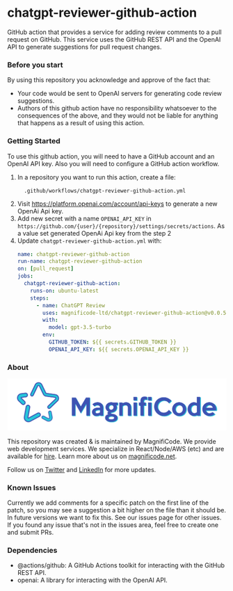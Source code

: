 # chatgpt-reviewer-github-action

GitHub action that provides a service for adding review comments to a pull request on GitHub. This service uses the GitHub REST API and the OpenAI API to generate suggestions for pull request changes.

### Before you start

By using this repository you acknowledge and approve of the fact that:

- Your code would be sent to OpenAI servers for generating code review suggestions.
- Authors of this github action have no responsibility whatsoever to the consequences of the above, and they would not be liable for anything that happens as a result of using this action.

### Getting Started

To use this github action, you will need to have a GitHub account and an OpenAI API key. Also you will need to configure a GitHub action workflow.

1. In a repository you want to run this action, create a file:
   ```
     .github/workflows/chatgpt-reviewer-github-action.yml
   ```
2. Visit https://platform.openai.com/account/api-keys to generate a new OpenAi Api key.
3. Add new secret with a name `OPENAI_API_KEY` in `https://github.com/{user}/{repository}/settings/secrets/actions`. As a value set generated OpenAi Api key from the step 2
4. Update `chatgpt-reviewer-github-action.yml` with:
   ```yml
   name: chatgpt-reviewer-github-action
   run-name: chatgpt-reviewer-github-action
   on: [pull_request]
   jobs:
     chatgpt-reviewer-github-action:
       runs-on: ubuntu-latest
       steps:
         - name: ChatGPT Review
           uses: magnificode-ltd/chatgpt-reviewer-github-action@v0.0.5
           with:
             model: gpt-3.5-turbo
           env:
             GITHUB_TOKEN: ${{ secrets.GITHUB_TOKEN }}
             OPENAI_API_KEY: ${{ secrets.OPENAI_API_KEY }}
   ```

### About

<a href="https://magnificode.net">
   <img src='docs/images/logo.png' alt='MagnifiCode'/>
</a>

This repository was created & is maintained by MagnifiCode. We provide web development services. We specialize in React/Node/AWS (etc) and are available for [hire](https://magnificode.net/contact). Learn more about us on [magnificode.net](https://magnificode.net/).

Follow us on [Twitter](https://twitter.com/magnificodehq) and [LinkedIn](https://www.linkedin.com/company/magnificode-software) for more updates.

### Known Issues

Currently we add comments for a specific patch on the first line of the patch, so you may see a suggestion a bit higher on the file than it should be.
In future versions we want to fix this. See our issues page for other issues.
If you found any issue that's not in the issues area, feel free to create one and submit PRs.

### Dependencies

- @actions/github: A GitHub Actions toolkit for interacting with the GitHub REST API.
- openai: A library for interacting with the OpenAI API.
